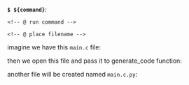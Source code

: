 <!-- @ divert 0 -->

<!-- @ def run_command(command, syntax=''): -->
__`$ ${command}`__:
```${syntax}
<!-- @ run command -->
```
<!-- @ end def -->

<!-- @ def include_file(filename, syntax=''): -->
```${syntax}
<!-- @ place filename -->
```
<!-- @ end def -->

<!-- @ divert -->

imagine we have this `main.c` file:

<!-- # include_file("main.c", syntax='c') -->

then we open this file and pass it to generate\_code function:

<!-- # include_file("generate.py", syntax="python") -->

another file will be created named `main.c.py`:

<!-- # include_file("main.c.py", syntax="python") -->



